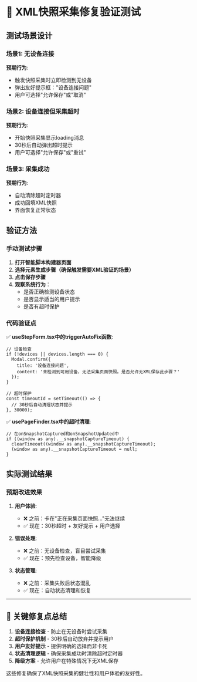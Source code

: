 # 🧪 XML快照采集修复验证测试

## 测试场景设计

### 场景1: 无设备连接
**预期行为**: 
- 触发快照采集时立即检测到无设备
- 弹出友好提示框："设备连接问题"
- 用户可选择"允许保存"或"取消"

### 场景2: 设备连接但采集超时
**预期行为**:
- 开始快照采集显示loading消息
- 30秒后自动弹出超时提示
- 用户可选择"允许保存"或"重试"

### 场景3: 采集成功
**预期行为**:
- 自动清除超时定时器
- 成功回填XML快照
- 界面恢复正常状态

## 验证方法

### 手动测试步骤

1. **打开智能脚本构建器页面**
2. **选择元素生成步骤（确保触发需要XML验证的场景）**
3. **点击保存步骤**
4. **观察系统行为**：
   - 是否正确检测设备状态
   - 是否显示适当的用户提示
   - 是否有超时保护

### 代码验证点

✅ **useStepForm.tsx中的triggerAutoFix函数**:
```tsx
// 设备检查
if (!devices || devices.length === 0) {
  Modal.confirm({
    title: '设备连接问题',
    content: '未检测到可用设备，无法采集页面快照。是否允许无XML保存此步骤？'
  });
}

// 超时保护
const timeoutId = setTimeout(() => {
  // 30秒后自动清理状态并提示
}, 30000);
```

✅ **usePageFinder.tsx中的超时清理**:
```tsx
// 在onSnapshotCaptured和onSnapshotUpdated中
if ((window as any).__snapshotCaptureTimeout) {
  clearTimeout((window as any).__snapshotCaptureTimeout);
  (window as any).__snapshotCaptureTimeout = null;
}
```

## 实际测试结果

### 预期改进效果

1. **用户体验**:
   - ❌ 之前：卡在"正在采集页面快照…"无法继续
   - ✅ 现在：30秒超时 + 友好提示 + 用户选择

2. **错误处理**:
   - ❌ 之前：无设备检查，盲目尝试采集
   - ✅ 现在：预先检查设备，智能降级

3. **状态管理**:
   - ❌ 之前：采集失败后状态混乱
   - ✅ 现在：自动状态清理和恢复

---

## 🎯 关键修复点总结

1. **设备连接检查** - 防止在无设备时尝试采集
2. **超时保护机制** - 30秒后自动放弃并提示用户
3. **用户友好提示** - 提供明确的选择而非卡死
4. **状态清理逻辑** - 确保采集成功时清除超时定时器
5. **降级方案** - 允许用户在特殊情况下无XML保存

这些修复确保了XML快照采集的健壮性和用户体验的友好性。